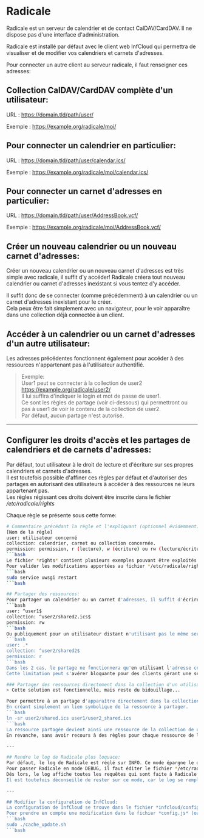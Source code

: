 # Radicale

Radicale est un serveur de calendrier et de contact CalDAV/CardDAV. Il ne dispose pas d'une interface d'administration.

Radicale est installé par défaut avec le client web InfCloud qui permettra de visualiser et de modifier vos calendriers et carnets d'adresses.

Pour connecter un autre client au serveur radicale, il faut renseigner ces adresses:

## Collection CalDAV/CardDAV complète d'un utilisateur:
URL : https://domain.tld/path/user/

Exemple : https://example.org/radicale/moi/

## Pour connecter un calendrier en particulier:
URL : https://domain.tld/path/user/calendar.ics/

Exemple : https://example.org/radicale/moi/calendar.ics/

## Pour connecter un carnet d'adresses en particulier:
URL : https://domain.tld/path/user/AddressBook.vcf/

Exemple : https://example.org/radicale/moi/AddressBook.vcf/

## Créer un nouveau calendrier ou un nouveau carnet d'adresses:
Créer un nouveau calendrier ou un nouveau carnet d'adresses est très simple avec radicale, il suffit d'y accéder! Radicale créera tout nouveau calendrier ou carnet d'adresses inexistant si vous tentez d'y accéder.

Il suffit donc de se connecter (comme précédemment) à un calendrier ou un carnet d'adresses inexistant pour le créer.  
Cela peux être fait simplement avec un navigateur, pour le voir apparaître dans une collection déjà connectée à un client.

## Accéder à un calendrier ou un carnet d'adresses d'un autre utilisateur:
Les adresses précédentes fonctionnent également pour accéder à des ressources n'appartenant pas à l'utilisateur authentifié.

> Exemple:  
> User1 peut se connecter à la collection de user2  
> https://example.org/radicale/user2/  
> Il lui suffira d'indiquer le login et mot de passe de user1.  
> Ce sont les règles de partage (voir ci-dessous) qui permettront ou pas à user1 de voir le contenu de la collection de user2.  
> Par défaut, aucun partage n'est autorisé.

---

## Configurer les droits d'accès et les partages de calendriers et de carnets d'adresses:
Par défaut, tout utilisateur à le droit de lecture et d'écriture sur ses propres calendriers et carnets d'adresses.  
Il est toutefois possible d'affiner ces règles par défaut et d'autoriser des partages en autorisant des utilisateurs à accéder à des ressources ne leurs appartenant pas.  
Les règles régissant ces droits doivent être inscrite dans le fichier */etc/radicale/rights*

Chaque règle se présente sous cette forme:
```bash
# Commentaire précédant la règle et l'expliquant (optionnel évidemment):
[Nom de la règle]
user: utilisateur concerné
collection: calendrier, carnet ou collection concernée.
permission: permission, r (lecture), w (écriture) ou rw (lecture/écriture)
```bash
Le fichier *rights* contient plusieurs exemples pouvant être exploités.
Pour valider les modifications apportées au fichier */etc/radicale/rights*, radicale doit être rechargé via le service uwsgi.
```bash
sudo service uwsgi restart
```bash

## Partager des ressources:
Pour partager un calendrier ou un carnet d'adresses, il suffit d'écrire une règle le permettant. Le partage peut se faire avec un autre utilisateur.
```bash
user: ^user1$
collection: ^user2/shared2.ics$
permission: rw
```bash
Ou publiquement pour un utilisateur distant n'utilisant pas le même serveur.
```bash
user: .*
collection: ^user2/shared2$
permission: r
```bash
Dans les 2 cas, le partage ne fonctionnera qu'en utilisant l'adresse complète du calendrier ou de la collection. Autrement dit, les partages n'apparaissent pas dans la collection d'un utilisateur.  
Cette limitation peut s'avérer bloquante pour des clients gérant une seule collection, tel que InfCloud. Pour ce cas particulier, une solution permet de contourner ce problème.

### Partager des ressources directement dans la collection d'un utilisateur:
> Cette solution est fonctionnelle, mais reste du bidouillage...

Pour permettre à un partage d'apparaître directement dans la collection d'un utilisateur, il faut exploiter l'usage des fichiers sous Radicale.  
En créant simplement un lien symbolique de la ressource à partager.
```bash
ln -sr user2/shared.ics user1/user2_shared.ics
```bash
La ressource partagée devient ainsi une ressource de la collection de user1, alors qu'elle reste physiquement dans la collection de user2.  
En revanche, sans avoir recours à des règles pour chaque ressource de la collection de user1, la règle générale s'applique. user1 obtient donc le droit de lecture ET d'écriture par défaut sur la ressource partagé car elle fait partie de sa collection.

---

## Rendre le log de Radicale plus loquace:
Par défaut, le log de Radicale est réglé sur INFO. Ce mode épargne le disque dur mais ne permet pas de débugger Radicale en cas de problème.  
Pour passer Radicale en mode DEBUG, il faut éditer le fichier */etc/radicale/logging* et passer INFO à DEBUG dans les sections *[logger_root]* et *[handler_file]* puis recharger le service uwsgi.  
Dés lors, le log affiche toutes les requêtes qui sont faite à Radicale ainsi que l'analyse du fichier *rights*.  
Il est toutefois déconseillé de rester sur ce mode, car le log se rempli très rapidement.

---

## Modifier la configuration de InfCloud:
La configuration de InfCloud se trouve dans le fichier *infcloud/config.js*  
Pour prendre en compte une modification dans le fichier *config.js* (ou tout autre fichier de InfCloud) il faut recharger le cache avec le script fourni.
```bash
sudo ./cache_update.sh
```bash
